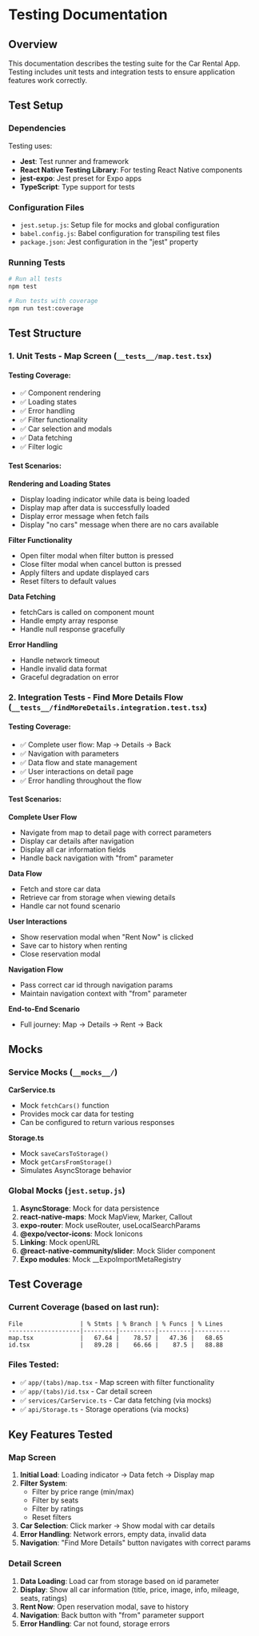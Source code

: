 # Testing Documentation

## Overview
This documentation describes the testing suite for the Car Rental App. Testing includes unit tests and integration tests to ensure application features work correctly.

## Test Setup

### Dependencies
Testing uses:
- **Jest**: Test runner and framework
- **React Native Testing Library**: For testing React Native components
- **jest-expo**: Jest preset for Expo apps
- **TypeScript**: Type support for tests

### Configuration Files
- `jest.setup.js`: Setup file for mocks and global configuration
- `babel.config.js`: Babel configuration for transpiling test files
- `package.json`: Jest configuration in the "jest" property

### Running Tests

```bash
# Run all tests
npm test

# Run tests with coverage
npm run test:coverage
```

## Test Structure

### 1. Unit Tests - Map Screen (`__tests__/map.test.tsx`)

#### Testing Coverage:
- ✅ Component rendering
- ✅ Loading states
- ✅ Error handling
- ✅ Filter functionality
- ✅ Car selection and modals
- ✅ Data fetching
- ✅ Filter logic

#### Test Scenarios:

**Rendering and Loading States**
- Display loading indicator while data is being loaded
- Display map after data is successfully loaded
- Display error message when fetch fails
- Display "no cars" message when there are no cars available

**Filter Functionality**
- Open filter modal when filter button is pressed
- Close filter modal when cancel button is pressed
- Apply filters and update displayed cars
- Reset filters to default values

**Data Fetching**
- fetchCars is called on component mount
- Handle empty array response
- Handle null response gracefully

**Error Handling**
- Handle network timeout
- Handle invalid data format
- Graceful degradation on error

### 2. Integration Tests - Find More Details Flow (`__tests__/findMoreDetails.integration.test.tsx`)

#### Testing Coverage:
- ✅ Complete user flow: Map → Details → Back
- ✅ Navigation with parameters
- ✅ Data flow and state management
- ✅ User interactions on detail page
- ✅ Error handling throughout the flow

#### Test Scenarios:

**Complete User Flow**
- Navigate from map to detail page with correct parameters
- Display car details after navigation
- Display all car information fields
- Handle back navigation with "from" parameter

**Data Flow**
- Fetch and store car data
- Retrieve car from storage when viewing details
- Handle car not found scenario

**User Interactions**
- Show reservation modal when "Rent Now" is clicked
- Save car to history when renting
- Close reservation modal

**Navigation Flow**
- Pass correct car id through navigation params
- Maintain navigation context with "from" parameter

**End-to-End Scenario**
- Full journey: Map → Details → Rent → Back

## Mocks

### Service Mocks (`__mocks__/`)

**CarService.ts**
- Mock `fetchCars()` function
- Provides mock car data for testing
- Can be configured to return various responses

**Storage.ts**
- Mock `saveCarsToStorage()`
- Mock `getCarsFromStorage()`
- Simulates AsyncStorage behavior

### Global Mocks (`jest.setup.js`)

1. **AsyncStorage**: Mock for data persistence
2. **react-native-maps**: Mock MapView, Marker, Callout
3. **expo-router**: Mock useRouter, useLocalSearchParams
4. **@expo/vector-icons**: Mock Ionicons
5. **Linking**: Mock openURL
6. **@react-native-community/slider**: Mock Slider component
7. **Expo modules**: Mock __ExpoImportMetaRegistry

## Test Coverage

### Current Coverage (based on last run):

```
File                | % Stmts | % Branch | % Funcs | % Lines
--------------------|---------|----------|---------|----------
map.tsx             |   67.64 |    78.57 |   47.36 |   68.65
id.tsx              |   89.28 |    66.66 |    87.5 |   88.88
```

### Files Tested:
- ✅ `app/(tabs)/map.tsx` - Map screen with filter functionality
- ✅ `app/(tabs)/id.tsx` - Car detail screen
- ✅ `services/CarService.ts` - Car data fetching (via mocks)
- ✅ `api/Storage.ts` - Storage operations (via mocks)

## Key Features Tested

### Map Screen
1. **Initial Load**: Loading indicator → Data fetch → Display map
2. **Filter System**: 
   - Filter by price range (min/max)
   - Filter by seats
   - Filter by ratings
   - Reset filters
3. **Car Selection**: Click marker → Show modal with car details
4. **Error Handling**: Network errors, empty data, invalid data
5. **Navigation**: "Find More Details" button navigates with correct params

### Detail Screen  
1. **Data Loading**: Load car from storage based on id parameter
2. **Display**: Show all car information (title, price, image, info, mileage, seats, ratings)
3. **Rent Now**: Open reservation modal, save to history
4. **Navigation**: Back button with "from" parameter support
5. **Error Handling**: Car not found, storage errors